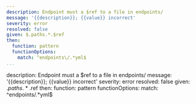 ---
description: Endpoint must a $ref to a file in endpoints/
message: '{{description}}; {{value}} incorrect'
severity: error
resolved: false
given: $.paths.*.$ref
then:
  function: pattern
  functionOptions:
    match: ^endpoints\/.*yml$
...description: Endpoint must a $ref to a file in endpoints/
message: '{{description}}; {{value}} incorrect'
severity: error
resolved: false
given: $.paths.*.$ref
then:
  function: pattern
  functionOptions:
    match: ^endpoints\/.*yml$